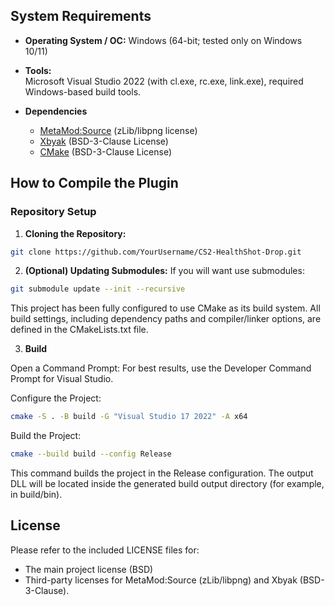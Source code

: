 ## System Requirements
- **Operating System / ОС:** Windows (64-bit; tested only on Windows 10/11)
  
- **Tools:**  
   Microsoft Visual Studio 2022 (with cl.exe, rc.exe, link.exe), required Windows-based build tools.
  
- **Dependencies**  
  - [MetaMod:Source](https://github.com/alliedmodders/metamod-source) (zLib/libpng license)
  - [Xbyak](https://github.com/herumi/xbyak/tree/master?tab=readme-ov-file) (BSD-3-Clause License)
  - [CMake](https://github.com/Kitware/CMake?tab=readme-ov-file) (BSD-3-Clause License)


## How to Compile the Plugin
### Repository Setup

1. **Cloning the Repository:**
  ```bash
  git clone https://github.com/YourUsername/CS2-HealthShot-Drop.git
  ```
2. **(Optional) Updating Submodules:**
  If you will want use submodules:
  ```bash
  git submodule update --init --recursive
  ```

This project has been fully configured to use CMake as its build system. All build settings, including dependency paths and compiler/linker options, are defined in the CMakeLists.txt file.

3. **Build**

Open a Command Prompt: For best results, use the Developer Command Prompt for Visual Studio.

Configure the Project:

```bash
cmake -S . -B build -G "Visual Studio 17 2022" -A x64
```
Build the Project:

```bash
cmake --build build --config Release
```
This command builds the project in the Release configuration. The output DLL will be located inside the generated build output directory (for example, in build/bin).


## License
Please refer to the included LICENSE files for:
  - The main project license (BSD)
  - Third-party licenses for MetaMod:Source (zLib/libpng) and Xbyak (BSD-3-Clause).
